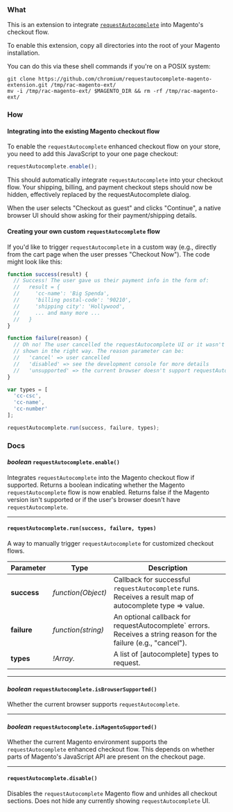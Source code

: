 ### What

This is an extension to integrate [`requestAutocomplete`](https://developer.chrome.com/multidevice/requestautocomplete-faq) into Magento's
checkout flow.

To enable this extension, copy all directories into the root of your Magento
installation.

You can do this via these shell commands if you're on a POSIX system:

```shell
git clone https://github.com/chromium/requestautocomplete-magento-extension.git /tmp/rac-magento-ext/
mv -i /tmp/rac-magento-ext/ $MAGENTO_DIR && rm -rf /tmp/rac-magento-ext/
```

### How

#### Integrating into the existing Magento checkout flow

To enable the `requestAutocomplete` enhanced checkout flow on your store, you
need to add this JavaScript to your one page checkout:

```js
requestAutocomplete.enable();
```

This should automatically integrate `requestAutocomplete` into your checkout
flow. Your shipping, billing, and payment checkout steps should now be hidden,
effectively replaced by the requestAutocomplete dialog.

When the user selects "Checkout as guest" and clicks "Continue", a native
browser UI should show asking for their payment/shipping details.

#### Creating your own custom `requestAutocomplete` flow

If you'd like to trigger `requestAutocomplete` in a custom way (e.g., directly
from the cart page when the user presses "Checkout Now"). The code might look
like this:

```js
function success(result) {
  // Success! The user gave us their payment info in the form of:
  //   result = {
  //     'cc-name': 'Big Spenda',
  //     'billing postal-code': '90210',
  //     'shipping city': 'Hollywood',
  //     ... and many more ...
  //   }
}

function failure(reason) {
  // Oh no! The user cancelled the requestAutocomplete UI or it wasn't
  // shown in the right way. The reason parameter can be:
  //   'cancel' => user cancelled
  //   'disabled' => see the development console for more details
  //   'unsupported' => the current browser doesn't support requestAutocomplete
}

var types = [
  'cc-csc',
  'cc-name',
  'cc-number'
];

requestAutocomplete.run(success, failure, types);
```

### Docs

#### *boolean* `requestAutocomplete.enable()`

Integrates `requestAutocomplete` into the Magento checkout flow if supported.
Returns a boolean indicating whether the Magento `requestAutocomplete` flow is
now enabled. Returns false if the Magento version isn't supported or if the
user's browser doesn't have `requestAutocomplete`.

--------------------------------------------------------------------------------

#### `requestAutocomplete.run(success, failure, types)`

A way to manually trigger `requestAutocomplete` for customized checkout flows.

Parameter|Type|Description
---------|----|-----------
**success**|*function(Object)*|Callback for successful `requestAutocomplete` runs. Receives a result map of autocomplete type => value.
**failure**|*function(string)*|An optional callback for requestAutocomplete` errors. Receives a string reason for the failure (e.g., "cancel").
**types**|*!Array.<string>*|A list of [autocomplete] types to request.

--------------------------------------------------------------------------------

#### *boolean* `requestAutocomplete.isBrowserSupported()`

Whether the current browser supports `requestAutocomplete`.

--------------------------------------------------------------------------------

#### *boolean* `requestAutocomplete.isMagentoSupported()`

Whether the current Magento environment supports the `requestAutocomplete`
enhanced checkout flow. This depends on whether parts of Magento's JavaScript
API are present on the checkout page.

--------------------------------------------------------------------------------

#### `requestAutocomplete.disable()`

Disables the `requestAutocomplete` Magento flow and unhides all checkout
sections. Does not hide any currently showing `requestAutocomplete` UI.
